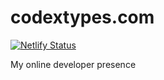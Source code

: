 # codextypes.com
[![Netlify Status](https://api.netlify.com/api/v1/badges/125c85ed-bfad-4b24-9f31-7633fee69bbb/deploy-status)](https://app.netlify.com/sites/hungry-varahamihira-d96dfe/deploys)


My online developer presence
